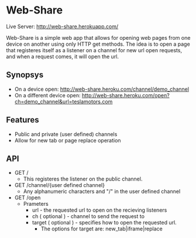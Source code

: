 # Web-Share

Live Server: http://web-share.herokuapp.com/

Web-Share is a simple web app that allows for opening web pages from one device on another using only HTTP get methods.
The idea is to open a page that registeres itself as a listener on a channel for new url open requests, and when a request comes, it will open the url.

## Synopsys
 - On a device open: http://web-share.heroku.com/channel/demo_channel
 - On a different device open: http://web-share.heroku.com/open?ch=demo_channel&url=teslamotors.com

## Features
- Public and private (user defined) channels
- Allow for new tab or page replace operation

## API
* GET /
  * This registeres the listener on the public channel.
* GET /channel/{user defined channel}
    * Any alphanumeric characters and "/" in the user defined channel
* GET /open
    * Prameters
        * url - the requested url to open on the recieving listeners
        * ch ( optional ) - channel to send the request to
        * target ( optional ) - specifies how to open the requested url. 
          - The options for target are: new_tab|iframe|replace
